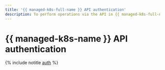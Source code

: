 ```yaml
---
title: '{{ managed-k8s-full-name }} API authentication'
description: To perform operations via the API in {{ managed-k8s-full-name }}, a service for managing containerized applications, get an IAM token for your account.
---
```


# {{ managed-k8s-name }} API authentication

{% include notitle [auth](../../_includes/authentication.md) %}